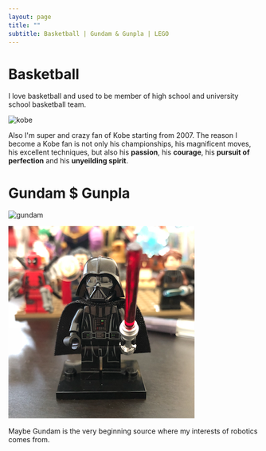 ```yaml
---
layout: page
title: ""
subtitle: Basketball | Gundam & Gunpla | LEGO
---
```


# Basketball
I love basketball and used to be member of high school and university school basketball team.

![kobe](https://www.everydaynodaysoff.com/wp-content/uploads/2010/01/KOBE-BRYANT-NIKE-GUN-AD.jpg)

Also I'm super and crazy fan of Kobe starting from 2007. The reason I become a Kobe fan is not only his championships, his magnificent moves, his excellent techniques, but also his **passion**, his **courage**, his **pursuit of perfection** and his **unyeilding spirit**.

# Gundam $ Gunpla
![gundam](https://vignette.wikia.nocookie.net/gundam/images/0/03/Rxuc-ova-ntd.jpg/revision/latest/scale-to-width-down/310?cb=20160225044457)

![test](/img/avatar-icon.png)

Maybe Gundam is the very beginning source where my interests of robotics comes from. 
